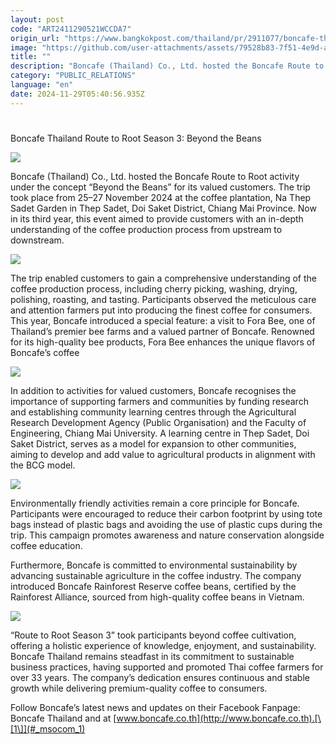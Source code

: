 ```yaml
---
layout: post
code: "ART2411290521WCCDA7"
origin_url: "https://www.bangkokpost.com/thailand/pr/2911077/boncafe-thailand-route-to-root-season-3-beyond-the-beans"
image: "https://github.com/user-attachments/assets/79528b83-7f51-4e9d-aa9d-15bd9454c135"
title: ""
description: "Boncafe (Thailand) Co., Ltd. hosted the Boncafe Route to Root activity under the concept “Beyond the Beans” for its valued customers. The trip took place from 25–27 November 2024 at the coffee plantation, Na Thep Sadet Garden in Thep Sadet, Doi Saket District, Chiang Mai Province. Now in its third year, this event aimed to provide customers with an in-depth understanding of the coffee production process from upstream to downstream."
category: "PUBLIC_RELATIONS"
language: "en"
date: 2024-11-29T05:40:56.935Z
---
```


# 

Boncafe Thailand Route to Root Season 3: Beyond the Beans

![](https://github.com/user-attachments/assets/3a28cfa5-3763-40db-ae00-ae98a091e88c)

Boncafe (Thailand) Co., Ltd. hosted the Boncafe Route to Root activity under the concept “Beyond the Beans” for its valued customers. The trip took place from 25–27 November 2024 at the coffee plantation, Na Thep Sadet Garden in Thep Sadet, Doi Saket District, Chiang Mai Province. Now in its third year, this event aimed to provide customers with an in-depth understanding of the coffee production process from upstream to downstream.

![](https://static.bangkokpost.com/media/content/20241129/5364512.jpg)

The trip enabled customers to gain a comprehensive understanding of the coffee production process, including cherry picking, washing, drying, polishing, roasting, and tasting. Participants observed the meticulous care and attention farmers put into producing the finest coffee for consumers. This year, Boncafe introduced a special feature: a visit to Fora Bee, one of Thailand’s premier bee farms and a valued partner of Boncafe. Renowned for its high-quality bee products, Fora Bee enhances the unique flavors of Boncafe’s coffee

![](https://github.com/user-attachments/assets/894ee9ce-0efc-4784-ac14-f7af10f2cb19)

In addition to activities for valued customers, Boncafe recognises the importance of supporting farmers and communities by funding research and establishing community learning centres through the Agricultural Research Development Agency (Public Organisation) and the Faculty of Engineering, Chiang Mai University. A learning centre in Thep Sadet, Doi Saket District, serves as a model for expansion to other communities, aiming to develop and add value to agricultural products in alignment with the BCG model.

![](https://github.com/user-attachments/assets/b92a26e7-1a2a-40a4-b329-cb9cd6f6fbbe)

Environmentally friendly activities remain a core principle for Boncafe. Participants were encouraged to reduce their carbon footprint by using tote bags instead of plastic bags and avoiding the use of plastic cups during the trip. This campaign promotes awareness and nature conservation alongside coffee education.

Furthermore, Boncafe is committed to environmental sustainability by advancing sustainable agriculture in the coffee industry. The company introduced Boncafe Rainforest Reserve coffee beans, certified by the Rainforest Alliance, sourced from high-quality coffee beans in Vietnam. 

![](https://github.com/user-attachments/assets/0f7f6b7a-b530-48c6-9bcd-8a2e63ad0a37)

“Route to Root Season 3” took participants beyond coffee cultivation, offering a holistic experience of knowledge, enjoyment, and sustainability. Boncafe Thailand remains steadfast in its commitment to sustainable business practices, having supported and promoted Thai coffee farmers for over 33 years. The company’s dedication ensures continuous and stable growth while delivering premium-quality coffee to consumers.

Follow Boncafe’s latest news and updates on their Facebook Fanpage: Boncafe Thailand and at [www.boncafe.co.th](http://www.boncafe.co.th).[\[1\]](#_msocom_1)